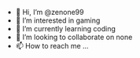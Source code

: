 - 👋 Hi, I’m @zenone99
- 👀 I’m interested in gaming
- 🌱 I’m currently learning coding
- 💞️ I’m looking to collaborate on none
- 📫 How to reach me ...

<!---
zenone99/zenone99 is a ✨ special ✨ repository because its `README.md` (this file) appears on your GitHub profile.
You can click the Preview link to take a look at your changes.
--->
